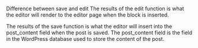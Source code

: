 Difference between save and edit
The results of the edit function is what the editor will render to the editor page when the block is inserted.

The results of the save function is what the editor will insert into the post_content field when the post is saved. The post_content field is the field in the WordPress database used to store the content of the post.



